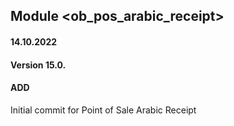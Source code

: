 ## Module <ob_pos_arabic_receipt>

#### 14.10.2022

#### Version 15.0.

#### ADD

Initial commit for Point of Sale Arabic Receipt




